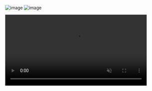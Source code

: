 ![image](https://github.com/limbit95/cowork/assets/111622452/40088173-d6e3-46af-82aa-977f081f5ba7)
![image](https://github.com/limbit95/cowork/assets/111622452/22b3584f-90e4-491b-ba64-d6f38c5c669f)

 <video src="/images/addressVid1.mp4" autoplay loop muted playsinline 
                                         style="width: 90%;  border: none; outline: none;"></video> 
